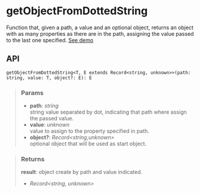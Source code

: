 # getObjectFromDottedString
Function that, given a path, a value and an optional object, returns an object with as many properties as there are in the path, assigning the value passed to the last one specified. [See demo](https://react-tools.ndria.dev/#/utils/getObjectFromDottedString)

## API

```tsx
getObjectFromDottedString<T, E extends Record<string, unknown>>(path: string, value: T, object?: E): E
```


> ### Params
>
> - __path__: _string_  
string value separated by dot, indicating that path where assign the passed value.
> - __value__: _unknown_  
value to assign to the property specified in path.
> - __object?__: _Record<string,unknown>_  
optional object that will be used as start object.
>



> ### Returns
>
> __result__: object create by path and value indicated.
> - _Record<string, unknown>_  
>